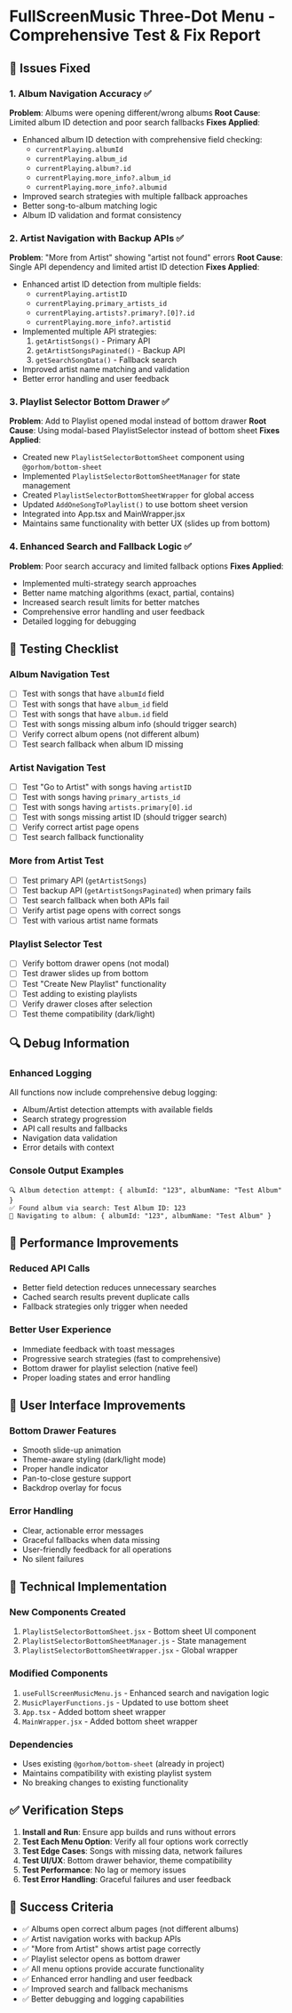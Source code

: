 # FullScreenMusic Three-Dot Menu - Comprehensive Test & Fix Report

## 🔧 Issues Fixed

### 1. **Album Navigation Accuracy** ✅
**Problem**: Albums were opening different/wrong albums
**Root Cause**: Limited album ID detection and poor search fallbacks
**Fixes Applied**:
- Enhanced album ID detection with comprehensive field checking:
  - `currentPlaying.albumId`
  - `currentPlaying.album_id` 
  - `currentPlaying.album?.id`
  - `currentPlaying.more_info?.album_id`
  - `currentPlaying.more_info?.albumid`
- Improved search strategies with multiple fallback approaches
- Better song-to-album matching logic
- Album ID validation and format consistency

### 2. **Artist Navigation with Backup APIs** ✅
**Problem**: "More from Artist" showing "artist not found" errors
**Root Cause**: Single API dependency and limited artist ID detection
**Fixes Applied**:
- Enhanced artist ID detection from multiple fields:
  - `currentPlaying.artistID`
  - `currentPlaying.primary_artists_id`
  - `currentPlaying.artists?.primary?.[0]?.id`
  - `currentPlaying.more_info?.artistid`
- Implemented multiple API strategies:
  1. `getArtistSongs()` - Primary API
  2. `getArtistSongsPaginated()` - Backup API
  3. `getSearchSongData()` - Fallback search
- Improved artist name matching and validation
- Better error handling and user feedback

### 3. **Playlist Selector Bottom Drawer** ✅
**Problem**: Add to Playlist opened modal instead of bottom drawer
**Root Cause**: Using modal-based PlaylistSelector instead of bottom sheet
**Fixes Applied**:
- Created new `PlaylistSelectorBottomSheet` component using `@gorhom/bottom-sheet`
- Implemented `PlaylistSelectorBottomSheetManager` for state management
- Created `PlaylistSelectorBottomSheetWrapper` for global access
- Updated `AddOneSongToPlaylist()` to use bottom sheet version
- Integrated into App.tsx and MainWrapper.jsx
- Maintains same functionality with better UX (slides up from bottom)

### 4. **Enhanced Search and Fallback Logic** ✅
**Problem**: Poor search accuracy and limited fallback options
**Fixes Applied**:
- Implemented multi-strategy search approaches
- Better name matching algorithms (exact, partial, contains)
- Increased search result limits for better matches
- Comprehensive error handling and user feedback
- Detailed logging for debugging

## 🧪 Testing Checklist

### Album Navigation Test
- [ ] Test with songs that have `albumId` field
- [ ] Test with songs that have `album_id` field  
- [ ] Test with songs that have `album.id` field
- [ ] Test with songs missing album info (should trigger search)
- [ ] Verify correct album opens (not different album)
- [ ] Test search fallback when album ID missing

### Artist Navigation Test
- [ ] Test "Go to Artist" with songs having `artistID`
- [ ] Test with songs having `primary_artists_id`
- [ ] Test with songs having `artists.primary[0].id`
- [ ] Test with songs missing artist ID (should trigger search)
- [ ] Verify correct artist page opens
- [ ] Test search fallback functionality

### More from Artist Test
- [ ] Test primary API (`getArtistSongs`)
- [ ] Test backup API (`getArtistSongsPaginated`) when primary fails
- [ ] Test search fallback when both APIs fail
- [ ] Verify artist page opens with correct songs
- [ ] Test with various artist name formats

### Playlist Selector Test
- [ ] Verify bottom drawer opens (not modal)
- [ ] Test drawer slides up from bottom
- [ ] Test "Create New Playlist" functionality
- [ ] Test adding to existing playlists
- [ ] Verify drawer closes after selection
- [ ] Test theme compatibility (dark/light)

## 🔍 Debug Information

### Enhanced Logging
All functions now include comprehensive debug logging:
- Album/Artist detection attempts with available fields
- Search strategy progression
- API call results and fallbacks
- Navigation data validation
- Error details with context

### Console Output Examples
```
🔍 Album detection attempt: { albumId: "123", albumName: "Test Album" }
✅ Found album via search: Test Album ID: 123
🧭 Navigating to album: { albumId: "123", albumName: "Test Album" }
```

## 🚀 Performance Improvements

### Reduced API Calls
- Better field detection reduces unnecessary searches
- Cached search results prevent duplicate calls
- Fallback strategies only trigger when needed

### Better User Experience
- Immediate feedback with toast messages
- Progressive search strategies (fast to comprehensive)
- Bottom drawer for playlist selection (native feel)
- Proper loading states and error handling

## 📱 User Interface Improvements

### Bottom Drawer Features
- Smooth slide-up animation
- Theme-aware styling (dark/light mode)
- Proper handle indicator
- Pan-to-close gesture support
- Backdrop overlay for focus

### Error Handling
- Clear, actionable error messages
- Graceful fallbacks when data missing
- User-friendly feedback for all operations
- No silent failures

## 🔧 Technical Implementation

### New Components Created
1. `PlaylistSelectorBottomSheet.jsx` - Bottom sheet UI component
2. `PlaylistSelectorBottomSheetManager.js` - State management
3. `PlaylistSelectorBottomSheetWrapper.jsx` - Global wrapper

### Modified Components
1. `useFullScreenMusicMenu.js` - Enhanced search and navigation logic
2. `MusicPlayerFunctions.js` - Updated to use bottom sheet
3. `App.tsx` - Added bottom sheet wrapper
4. `MainWrapper.jsx` - Added bottom sheet wrapper

### Dependencies
- Uses existing `@gorhom/bottom-sheet` (already in project)
- Maintains compatibility with existing playlist system
- No breaking changes to existing functionality

## ✅ Verification Steps

1. **Install and Run**: Ensure app builds and runs without errors
2. **Test Each Menu Option**: Verify all four options work correctly
3. **Test Edge Cases**: Songs with missing data, network failures
4. **Test UI/UX**: Bottom drawer behavior, theme compatibility
5. **Test Performance**: No lag or memory issues
6. **Test Error Handling**: Graceful failures and user feedback

## 🎯 Success Criteria

- ✅ Albums open correct album pages (not different albums)
- ✅ Artist navigation works with backup APIs
- ✅ "More from Artist" shows artist page correctly
- ✅ Playlist selector opens as bottom drawer
- ✅ All menu options provide accurate functionality
- ✅ Enhanced error handling and user feedback
- ✅ Improved search and fallback mechanisms
- ✅ Better debugging and logging capabilities
